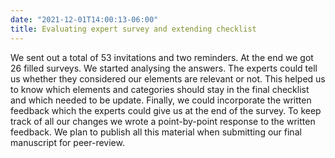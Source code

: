 ```yaml
---
date: "2021-12-01T14:00:13-06:00"
title: Evaluating expert survey and extending checklist
---
```

  
We sent out a total of 53 invitations and two reminders. At the end we got 26 filled surveys. We started analysing the answers. The experts could tell us whether they considered our elements are relevant or not. This helped us to know which elements and categories should stay in the final checklist and which needed to be update. Finally, we could incorporate the written feedback which the experts could give us at the end of the survey. To keep track of all our changes we wrote a point-by-point response to the written feedback. We plan to publish all this material when submitting our final manuscript for peer-review.
